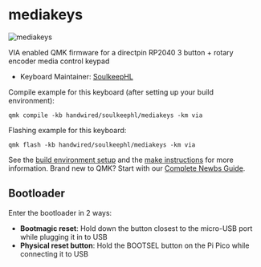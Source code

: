 # mediakeys

![mediakeys](https://i.imgur.com/jbH9Hul.jpeg)

VIA enabled QMK firmware for a directpin RP2040 3 button + rotary encoder media control keypad

* Keyboard Maintainer: [SoulkeepHL](https://github.com/SoulkeepHL)

Compile example for this keyboard (after setting up your build environment):

    qmk compile -kb handwired/soulkeephl/mediakeys -km via

Flashing example for this keyboard:

    qmk flash -kb handwired/soulkeephl/mediakeys -km via

See the [build environment setup](getting_started_build_tools) and the [make instructions](getting_started_make_guide) for more information. Brand new to QMK? Start with our [Complete Newbs Guide](newbs).

## Bootloader

Enter the bootloader in 2 ways:

* **Bootmagic reset**: Hold down the button closest to the micro-USB port while plugging it in to USB
* **Physical reset button**: Hold the BOOTSEL button on the Pi Pico while connecting it to USB
